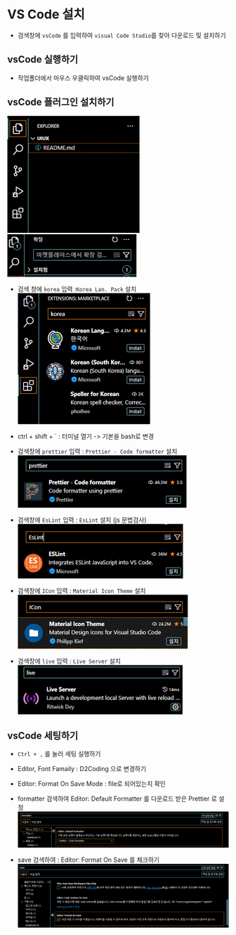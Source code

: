 # VS Code 설치

- 검색창에 `vsCode` 를 입력하여 `visual Code Studio`를 찾아 다운로드 및 설치하기

## vsCode 실행하기

- 작업폴더에서 마우스 우클릭하여 vsCode 실행하기

## vsCode 플러그인 설치하기

![alt text](image.png)
![alt text](image-2.png)

- 검색 창에 `korea` 입력 :`Korea Lan. Pack` 설치
  ![alt text](image-1.png)

- ctrl + shift + ` : 터미널 열기 -> 기본을 bash로 변경

- 검색창에 `prettier` 입력 : `Prettier - Code formatter` 설치
  ![alt text](image-3.png)

- 검색창에 `EsLint` 입력 : `EsLint` 설치 (js 문법검사)
  ![alt text](image-6.png)

- 검색창에 `ICon` 입력 : `Material Icon Theme` 설치
  ![alt text](image-7.png)

- 검색창에 `live` 입력 : `Live Server` 설치
  ![alt text](image-8.png)

## vsCode 세팅하기

- `Ctrl + ,` 를 눌러 세팅 실행하기
- Editor, Font Famaily : D2Coding 으로 변경하기

- Editor: Format On Save Mode : file로 되어있는지 확인

- formatter 검색하여 Editor: Default Formatter 를 다운로드 받은 Prettier 로 설정
  ![alt text](image-4.png)

- save 검색하여 : Editor: Format On Save 를 체크하기
  ![alt text](image-5.png)
